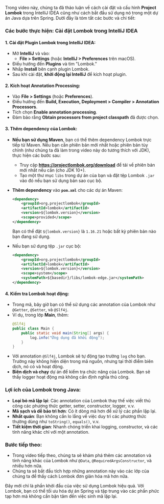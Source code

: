 Trong video này, chúng ta đã thảo luận về cách cài đặt và cấu hình **Project Lombok** trong IntelliJ IDEA cũng như cách bắt đầu sử dụng nó trong một dự án Java dựa trên Spring. Dưới đây là tóm tắt các bước và chi tiết:

### **Các bước thực hiện: Cài đặt Lombok trong IntelliJ IDEA**

#### 1. **Cài đặt Plugin Lombok trong IntelliJ IDEA:**
   - Mở **IntelliJ** và vào:
     - **File > Settings** (hoặc **IntelliJ > Preferences** trên macOS).
   - Điều hướng đến **Plugins** và tìm "Lombok."
   - Nhấp **Install** bên cạnh plugin Lombok.
   - Sau khi cài đặt, **khởi động lại IntelliJ** để kích hoạt plugin.

#### 2. **Kích hoạt Annotation Processing:**
   - Vào **File > Settings** (hoặc **Preferences**).
   - Điều hướng đến **Build, Execution, Deployment > Compiler > Annotation Processors**.
   - Tích chọn **Enable annotation processing**.
   - Đảm bảo rằng **Obtain processors from project classpath** đã được chọn.

#### 3. **Thêm dependency của Lombok:**
   - **Nếu bạn sử dụng Maven**, bạn có thể thêm dependency Lombok trực tiếp từ Maven. Nếu bạn cần phiên bản mới nhất hoặc phiên bản tùy chỉnh (như chúng ta đã làm trong video này do tương thích với JDK), thực hiện các bước sau:
     - Truy cập **https://projectlombok.org/download** để tải về phiên bản mới nhất nếu cần (cho JDK 10+).
     - Tạo một thư mục `libs` trong dự án của bạn và đặt tệp Lombok `.jar` vào đó nếu bạn sử dụng bản sao cục bộ.
   - **Thêm dependency** vào **`pom.xml`** cho các dự án Maven:
     ```xml
     <dependency>
         <groupId>org.projectlombok</groupId>
         <artifactId>lombok</artifactId>
         <version>${lombok.version}</version>
         <scope>provided</scope>
     </dependency>
     ```
     Bạn có thể đặt `${lombok.version}` là `1.16.21` hoặc bất kỳ phiên bản nào bạn đang sử dụng.

   - Nếu bạn sử dụng tệp `.jar` cục bộ:
     ```xml
     <dependency>
         <groupId>org.projectlombok</groupId>
         <artifactId>lombok</artifactId>
         <version>${lombok.version}</version>
         <scope>system</scope>
         <systemPath>${basedir}/libs/lombok-edge.jar</systemPath>
     </dependency>
     ```

#### 4. **Kiểm tra Lombok hoạt động:**
   - Trong mã, bây giờ bạn có thể sử dụng các annotation của Lombok như `@Getter`, `@Setter`, và `@Slf4j`.
   - Ví dụ, trong lớp **Main**, thêm:
     ```java
     @Slf4j
     public class Main {
         public static void main(String[] args) {
             log.info("Ứng dụng đã khởi động");
         }
     }
     ```
   - Với annotation `@Slf4j`, Lombok sẽ tự động tạo trường `log` cho bạn. Trường này không hiện diện trong mã nguồn, nhưng tại thời điểm biên dịch, nó có và hoạt động.
   - **Biên dịch và chạy** dự án để kiểm tra chức năng của Lombok. Bạn sẽ thấy logger hoạt động mà không cần định nghĩa thủ công.

### **Lợi ích của Lombok trong Java:**
   - **Loại bỏ mã lặp lại**: Các annotation của Lombok thay thế việc viết thủ công các phương thức getter, setter, constructor, logger, v.v.
   - **Mã sạch và dễ bảo trì hơn**: Có ít dòng mã hơn để xử lý các phần lặp lại.
   - **Nhất quán**: Bạn không cần lo lắng về việc duy trì các phương thức thường dùng như `toString()`, `equals()`, v.v.
   - **Tiết kiệm thời gian**: Nhanh chóng triển khai logging, constructor, và các tính năng khác chỉ với một annotation.

### **Bước tiếp theo:**
   - Trong video tiếp theo, chúng ta sẽ khám phá thêm các annotation và tính năng khác của Lombok như `@Data`, `@RequiredArgsConstructor`, và nhiều hơn nữa.
   - Chúng ta sẽ bắt đầu tích hợp những annotation này vào các lớp của chúng ta để thấy cách Lombok đơn giản hóa mã hơn nữa.

Đây mới chỉ là phần khởi đầu của việc sử dụng Lombok hiệu quả. Với Lombok, bạn có thể tối ưu hóa dự án Spring và tập trung vào các phần phức tạp hơn mà không cần bận tâm đến việc sinh mã lặp lại.
